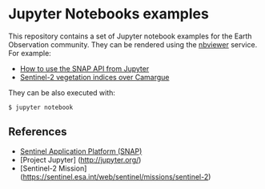 # Jupyter Notebooks examples

This repository contains a set of Jupyter notebook examples for the Earth Observation community. They can be rendered using the [nbviewer](http://nbviewer.jupyter.org/) service. For example:

* [How to use the SNAP API from Jupyter](http://nbviewer.jupyter.org/github/crossi-T2/jupyter-notebooks/blob/master/notebooks/snappy%201st%20contact.ipynb)
* [Sentinel-2 vegetation indices over Camargue](http://nbviewer.jupyter.org/github/crossi-T2/jupyter-notebooks/blob/master/notebooks/Sentinel%202%20Camargue.ipynb)

They can be also executed with:

```
$ jupyter notebook
```

## References

* [Sentinel Application Platform (SNAP)](http://step.esa.int/main/toolboxes/snap/)
* [Project Jupyter] (http://jupyter.org/)
* [Sentinel-2 Mission] (https://sentinel.esa.int/web/sentinel/missions/sentinel-2)
